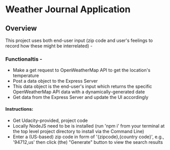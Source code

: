 # Weather Journal Application 

## Overview
This project uses both end-user input (zip code and user's feelings to record how these might be interrelated) - 
### Functionaltis -  
* Make a get request to OpenWeatherMap API to get the location's temperature
* Post a data object to the Express Server 
* This data object is the end-user's input which returns the specific OpenWeatherMap API data with a dynamically-generated date 
* Get data from the Express Server and update the UI accordingly

#### Instructions: 
- Get Udacity-provided, project code 
- Locally NodeJS need to be is installed (run 'npm i' from your terminal at the top level project directory to install via the Command Line)  
- Enter a (US-based) zip code in form of '{zipcode},{country code}', e.g., '94712,us' then click (the) "Generate" button to view the search results
